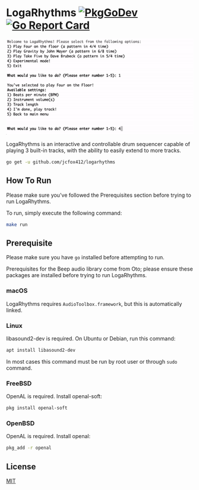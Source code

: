 # LogaRhythms [![PkgGoDev](https://pkg.go.dev/badge/github.com/jcfox412/logarhythms)](https://pkg.go.dev/github.com/jcfox412/logarhythms) [![Go Report Card](https://goreportcard.com/badge/github.com/jcfox412/logarhythms)](https://goreportcard.com/report/github.com/jcfox412/logarhythms)

![rotating pattern grid with a moving cursor underneath](/docs/logarhythms_animation.gif?raw=true)

LogaRhythms is an interactive and controllable drum sequencer capable of playing 3 built-in tracks, with the ability to easily extend to more tracks.

```sh
go get -u github.com/jcfox412/logarhythms
```

## How To Run

Please make sure you've followed the Prerequisites section before trying to run LogaRhythms.

To run, simply execute the following command:

```sh
make run
```

## Prerequisite

Please make sure you have `go` installed before attempting to run.

Prerequisites for the Beep audio library come from Oto; please ensure these packages are installed before trying to run LogaRhythms.

### macOS

LogaRhythms requires `AudioToolbox.framework`, but this is automatically linked.

### Linux

libasound2-dev is required. On Ubuntu or Debian, run this command:

```sh
apt install libasound2-dev
```

In most cases this command must be run by root user or through `sudo` command.

### FreeBSD

OpenAL is required. Install openal-soft:

```sh
pkg install openal-soft
```

### OpenBSD

OpenAL is required. Install openal:

```sh
pkg_add -r openal
```

## License

[MIT](https://github.com/jcfox412/logarhythms/LICENSE)

